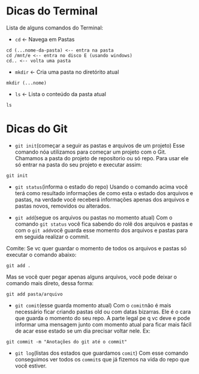# Dicas do Terminal

Lista de alguns comandos do Terminal:

- `cd` <- Navega em Pastas
```
cd (...nome-da-pasta) <-- entra na pasta
cd /mnt/e <-- entra no disco E (usando windows)
cd.. <-- volta uma pasta
```

- `mkdir` <- Cria uma pasta no diretórito atual
```
mkdir (...nome)
```

- `ls` <- Lista o conteúdo da pasta atual
```
ls
```

# Dicas do Git

- `git init`(começar a seguir as pastas e arquivos de um projeto)
Esse comando nóa utilizamos para começar um projeto com o Git.
Chamamos a pasta do projeto de repositorio ou só repo. Para usar ele só entrar na pasta do seu projeto e executar assim:
```
git init
```

- `git status`(informa o estado do repo)
Usando o comando acima você terá como resultado informações de como esta o estado dos arquivos e pastas, na verdade você receberá informações apenas dos arquivos e pastas novos, removidos ou alterados.

- `git add`(segue os arquivos ou pastas no momento atual)
Com o comando `git status` você fica sabendo do rolê dos arquivos e pastas e com o `git add`você guarda esse momento dos arquivos e pastas para em seguida realizar o commit.

Comite: Se vc quer guardar o momento de todos os arquivos e pastas só executar o comando abaixo:
```
git add .
```

Mas se você quer pegar apenas alguns arquivos, você pode deixar o comando mais direto, dessa forma:
```
git add pasta/arquivo
```

- `git comit`(esse guarda momento atual)
Com o `comit`não é mais necessário ficar criando pastas old ou com datas bizarras. Ele é o cara que guarda o momento do seu repo.
A parte legal pe q vc deve e pode informar uma mensagem junto com momento atual para ficar mais fácil de acar esse estado se um dia precisar voltar nele. Ex:

```
git commit -m "Anotações do git até o commit"
```

- `git log`(listas dos estados que guardamos `comit`)
Com esse comando conseguimos ver todos os `commit`s que já fizemos na vida do repo que você estiver.